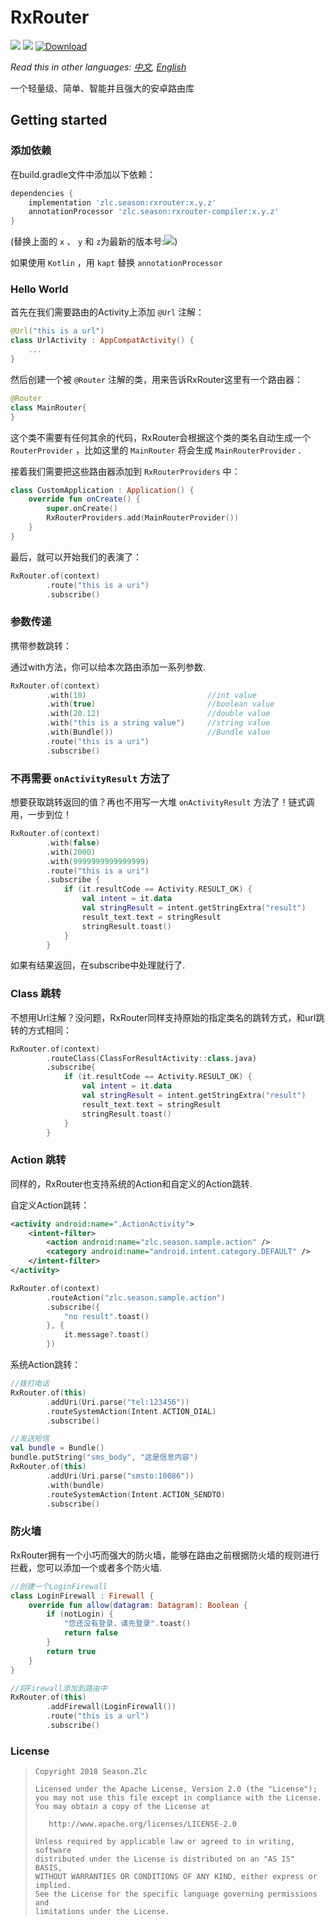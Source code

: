 # RxRouter

![](https://img.shields.io/badge/language-kotlin-brightgreen.svg) ![](https://img.shields.io/badge/RxJava-2.0-blue.svg) [![Download](https://api.bintray.com/packages/ssseasonnn/android/RxRouter/images/download.svg)](https://bintray.com/ssseasonnn/android/RxRouter/_latestVersion)


*Read this in other languages: [中文](README.ch.md), [English](README.md)* 

一个轻量级、简单、智能并且强大的安卓路由库


## Getting started

### 添加依赖

在build.gradle文件中添加以下依赖：

```groovy
dependencies {
	implementation 'zlc.season:rxrouter:x.y.z'
	annotationProcessor 'zlc.season:rxrouter-compiler:x.y.z'
}
```

(替换上面的 `x` 、 `y` 和 `z`为最新的版本号:[![](https://api.bintray.com/packages/ssseasonnn/android/RxRouter/images/download.svg)](https://bintray.com/ssseasonnn/android/RxRouter/_latestVersion))

如果使用 `Kotlin` ，用 `kapt` 替换 `annotationProcessor`

### Hello World

首先在我们需要路由的Activity上添加 `@Url` 注解：

```kotlin
@Url("this is a url")
class UrlActivity : AppCompatActivity() {
    ...
}
```

然后创建一个被 `@Router` 注解的类，用来告诉RxRouter这里有一个路由器：

```Kotlin
@Router
class MainRouter{
}
```

这个类不需要有任何其余的代码，RxRouter会根据这个类的类名自动生成一个 `RouterProvider` ，比如这里的 `MainRouter` 将会生成 `MainRouterProvider` .

接着我们需要把这些路由器添加到 `RxRouterProviders` 中：

```kotlin
class CustomApplication : Application() {
    override fun onCreate() {
        super.onCreate()
        RxRouterProviders.add(MainRouterProvider())
    }
}
```

最后，就可以开始我们的表演了：

```kotlin
RxRouter.of(context)
        .route("this is a uri")
        .subscribe()
```

### 参数传递

携带参数跳转：

通过with方法，你可以给本次路由添加一系列参数.

```kotlin
RxRouter.of(context)
        .with(10)                         	//int value
        .with(true)							//boolean value
        .with(20.12)						//double value
        .with("this is a string value")		//string value
        .with(Bundle())						//Bundle value
        .route("this is a uri")
        .subscribe()
```



### 不再需要 `onActivityResult` 方法了

想要获取跳转返回的值？再也不用写一大堆 `onActivityResult` 方法了！链式调用，一步到位！

```kotlin
RxRouter.of(context)
		.with(false)
        .with(2000)
        .with(9999999999999999)
        .route("this is a uri")
        .subscribe {
            if (it.resultCode == Activity.RESULT_OK) {
                val intent = it.data
                val stringResult = intent.getStringExtra("result")
                result_text.text = stringResult
                stringResult.toast()
            }
        }
```

如果有结果返回，在subscribe中处理就行了.



### Class 跳转

不想用Url注解？没问题，RxRouter同样支持原始的指定类名的跳转方式，和url跳转的方式相同：

```kotlin
RxRouter.of(context)
        .routeClass(ClassForResultActivity::class.java)
        .subscribe{
            if (it.resultCode == Activity.RESULT_OK) {
                val intent = it.data
                val stringResult = intent.getStringExtra("result")
                result_text.text = stringResult
                stringResult.toast()
            }
        }
```



### Action 跳转

同样的，RxRouter也支持系统的Action和自定义的Action跳转.

自定义Action跳转：

```Xml
<activity android:name=".ActionActivity">
    <intent-filter>
        <action android:name="zlc.season.sample.action" />
        <category android:name="android.intent.category.DEFAULT" />
    </intent-filter>
</activity>
```

```kotlin
RxRouter.of(context)
        .routeAction("zlc.season.sample.action")
        .subscribe({
            "no result".toast()
        }, {
            it.message?.toast()
        })
```

系统Action跳转：

```kotlin
//拨打电话
RxRouter.of(this)
        .addUri(Uri.parse("tel:123456"))
        .routeSystemAction(Intent.ACTION_DIAL)
        .subscribe()

//发送短信
val bundle = Bundle()
bundle.putString("sms_body", "这是信息内容")
RxRouter.of(this)
        .addUri(Uri.parse("smsto:10086"))
        .with(bundle)
        .routeSystemAction(Intent.ACTION_SENDTO)
        .subscribe()
```



### 防火墙

RxRouter拥有一个小巧而强大的防火墙，能够在路由之前根据防火墙的规则进行拦截，您可以添加一个或者多个防火墙.

```kotlin
//创建一个LoginFirewall
class LoginFirewall : Firewall {
    override fun allow(datagram: Datagram): Boolean {
        if (notLogin) {
            "您还没有登录，请先登录".toast()
            return false
        }
        return true
    }
}

//将Firewall添加到路由中
RxRouter.of(this)
        .addFirewall(LoginFirewall())
        .route("this is a url")
        .subscribe()
```


### License

> ```
> Copyright 2018 Season.Zlc
>
> Licensed under the Apache License, Version 2.0 (the "License");
> you may not use this file except in compliance with the License.
> You may obtain a copy of the License at
>
>    http://www.apache.org/licenses/LICENSE-2.0
>
> Unless required by applicable law or agreed to in writing, software
> distributed under the License is distributed on an "AS IS" BASIS,
> WITHOUT WARRANTIES OR CONDITIONS OF ANY KIND, either express or implied.
> See the License for the specific language governing permissions and
> limitations under the License.
> ```